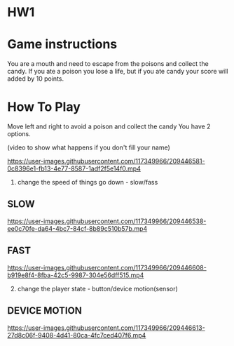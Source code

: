 # HW1

# Game instructions
You are a mouth and need to escape from the poisons and collect the candy.
If you ate a poison you lose a life, but if you ate candy your score will added by 10 points.

# How To Play
Move left and right to avoid a poison and collect the candy
You have 2 options.

(video to show what happens if you don't fill your name)


https://user-images.githubusercontent.com/117349966/209446581-0c8396e1-fb13-4e77-8587-1adf2f5e14f0.mp4



1. change the speed of things go down - slow/fass

## SLOW

https://user-images.githubusercontent.com/117349966/209446538-ee0c70fe-da64-4bc7-84cf-8b89c510b57b.mp4




## FAST

https://user-images.githubusercontent.com/117349966/209446608-b919e8f4-8fba-42c5-9987-304e56dff515.mp4


2. change the player state - button/device motion(sensor)

## DEVICE MOTION

https://user-images.githubusercontent.com/117349966/209446613-27d8c06f-9408-4d41-80ca-4fc7ced407f6.mp4




